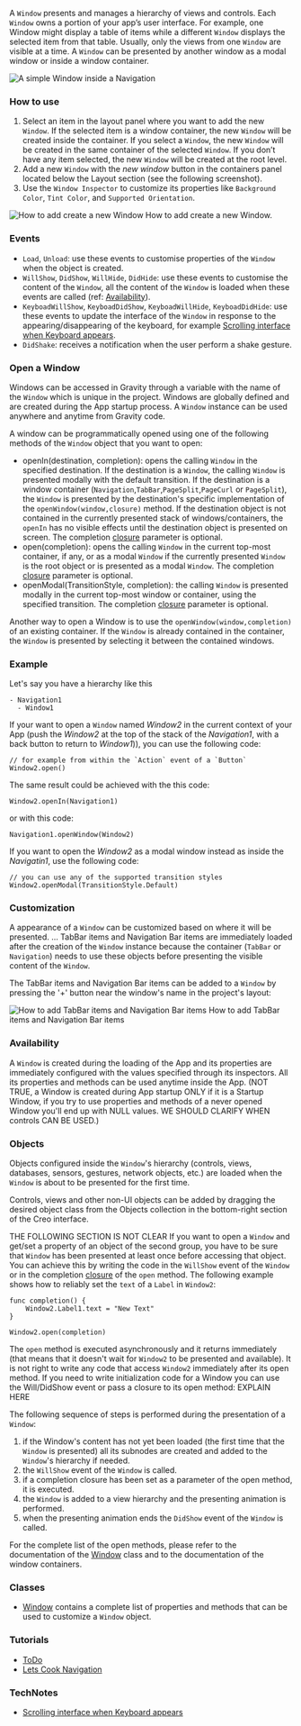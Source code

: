 A `Window` presents and manages a hierarchy of views and controls. Each `Window` owns a portion of your app’s user interface. For example, one Window might display a table of items while a different `Window` displays the selected item from that table. Usually, only the views from one `Window` are visible at a time. A `Window` can be presented by another window as a modal window or inside a window container.

![A simple Window inside a Navigation](images/Window_main.png)

### How to use
1. Select an item in the layout panel where you want to add the new `Window`. If the selected item is a window container, the new `Window` will be created inside the container. If you select a `Window`, the new `Window` will be created in the same container of the selected `Window`. If you don’t have any item selected, the new `Window` will be created at the root level.
2. Add a new `Window` with the _new window_ button in the containers panel located below the Layout section (see the following screenshot).
3. Use the `Window Inspector` to customize its properties like `Background Color`, `Tint Color`, and `Supported Orientation`.

![How to add create a new Window](images/Window_create.png)
How to add create a new Window.

### Events
* `Load`, `Unload`: use these events to customise properties of the `Window` when the object is created.
* `WillShow`, `DidShow`, `WillHide`, `DidHide`: use these events to customise the content of the `Window`, all the content of the `Window` is loaded when these events are called (ref: [Availability](#Availability)).
* `KeyboadWillShow`, `KeyboadDidShow`, `KeyboadWillHide`, `KeyboadDidHide`: use these events to update the interface of the `Window` in response to the appearing/disappearing of the keyboard, for example [Scrolling interface when Keyboard appears](../technotes/keyboard-avoiding-textfields.html).
* `DidShake`: receives a notification when the user perform a shake gesture.

### Open a Window
Windows can be accessed in Gravity through a variable with the name of the `Window` which is unique in the project. Windows are globally defined and are created during the App startup process. A `Window` instance can be used anywhere and anytime from Gravity code.

A window can be programmatically opened using one of the following methods of the `Window` object that you want to open:
* openIn(destination, completion): opens the calling `Window` in the specified destination. If the destination is a `Window`, the calling `Window` is presented modally with the default transition. If the destination is a window container (`Navigation`,`TabBar`,`PageSplit`,`PageCurl` or `PageSplit`), the `Window` is presented by the destination's specific implementation of the `openWindow(window,closure)` method. If the destination object is not contained in the currently presented stack of windows/containers, the `openIn` has no visible effects until the destination object is presented on screen. The completion [closure](../gravity/closure.html) parameter is optional.
* open(completion): opens the calling `Window` in the current top-most container, if any, or as a modal `Window` if the currently presented `Window` is the root object or is presented as a modal `Window`. The completion [closure](../gravity/closure.html) parameter is optional.
* openModal(TransitionStyle, completion): the calling `Window` is presented modally in the current top-most window or container, using the specified transition. The completion [closure](../gravity/closure.html) parameter is optional.

Another way to open a Window is to use the `openWindow(window,completion)` of an existing container.
If the `Window` is already contained in the container, the `Window` is presented by selecting it between the contained windows.

### Example
Let's say you have a hierarchy like this
```
- Navigation1
  - Window1
```

If your want to open a `Window` named _Window2_ in the current context of your App (push the _Window2_ at the top of the stack of the _Navigation1_, with a back button to return to _Window1_)), you can use the following code:
```
// for example from within the `Action` event of a `Button`
Window2.open()
```

The same result could be achieved with the this code:
```
Window2.openIn(Navigation1)
```

or with this code:
```
Navigation1.openWindow(Window2)
```

If you want to open the _Window2_ as a modal window instead as inside the _Navigatin1_, use the following code:
```
// you can use any of the supported transition styles
Window2.openModal(TransitionStyle.Default)
```

### Customization
A appearance of a `Window` can be customized based on where it will be presented.
...
TabBar items and Navigation Bar items are immediately loaded after the creation of the `Window` instance because the container (`TabBar` or `Navigation`) needs to use these objects before presenting the visible content of the `Window`.

The TabBar items and Navigation Bar items can be added to a `Window` by pressing the '+' button near the window's name in the project's layout:

![How to add TabBar items and Navigation Bar items](images/Window3.png)
How to add TabBar items and Navigation Bar items

### <a id="Availability"></a>Availability
A `Window` is created during the loading of the App and its properties are immediately configured with the values specified through its inspectors. All its properties and methods can be used anytime inside the App. (NOT TRUE, a Window is created during App startup ONLY if it is a Startup Window, if you try to use properties and methods of a never opened Window you'll end up with NULL values. WE SHOULD CLARIFY WHEN controls CAN BE USED.)


### Objects
Objects configured inside the `Window`'s hierarchy (controls, views, databases, sensors, gestures, network objects, etc.) are loaded when the `Window` is about to be presented for the first time.

Controls, views and other non-UI objects can be added by dragging the desired object class from the Objects collection in the bottom-right section of the Creo interface.

THE FOLLOWING SECTION IS NOT CLEAR
If you want to open a `Window` and get/set a property of an object of the second group, you have to be sure that `Window` has been presented at least once before accessing that object. You can achieve this by writing the code in the `WillShow` event of the `Window` or in the completion [closure](../gravity/closure.html) of the `open` method. The following example shows how to reliably set the `text` of a `Label` in `Window2`:

```
func completion() {
	Window2.Label1.text = "New Text"
}

Window2.open(completion)
```

The `open` method is executed asynchronously and it returns immediately (that means that it doesn't wait for `Window2` to be presented and available). It is not right to write any code that access `Window2` immediately after its open method.
If you need to write initialization code for a Window you can use the Will/DidShow event or pass a closure to its open method: EXPLAIN HERE

The following sequence of steps is performed during the presentation of a `Window`:
1. if the Window's content has not yet been loaded (the first time that the `Window` is presented) all its subnodes are created and added to the `Window`'s hierarchy if needed.
2. the `WillShow` event of the `Window` is called.
3. if a completion closure has been set as a parameter of the open method, it is executed.
4. the `Window` is added to a view hierarchy and the presenting animation is performed.
5. when the presenting animation ends the `DidShow` event of the `Window` is called.

For the complete list of the open methods, please refer to the documentation of the [Window](../classes/Window.html) class and to the documentation of the window containers.

### Classes
- [Window](../classes/Window.html) contains a complete list of properties and methods that can be used to customize a `Window` object.

### Tutorials
- [ToDo](../tutorials/todo.html)
- [Lets Cook Navigation](../tutorials/lets-cook-nav.html)

### TechNotes
- [Scrolling interface when Keyboard appears](../technotes/keyboard-avoiding-textfields.html)
